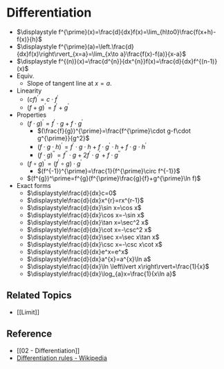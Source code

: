 # Differentiation

- $\displaystyle f^{\prime}(x)=\frac{d}{dx}f(x)=\lim_{h\to0}\frac{f(x+h)-f(x)}{h}$
- $\displaystyle f^{\prime}(a)=\left.\frac{d}{dx}f(x)\right\rvert_{x=a}=\lim_{x\to a}\frac{f(x)-f(a)}{x-a}$
- $\displaystyle f^{(n)}(x)=\frac{d^{n}}{dx^{n}}f(x)=\frac{d}{dx}f^{(n-1)}(x)$
- Equiv.
	- Slope of tangent line at $x=a$.
- Linearity
	- $(cf)^{\prime}=c\cdot f^{\prime}$
	- $(f+g)^{\prime}=f^{\prime}+g^{\prime}$
- Properties
	- $(f\cdot g)^{\prime}=f^{\prime}\cdot g+f\cdot g^{\prime}$
		- $(\frac{f}{g})^{\prime}=\frac{f^{\prime}\cdot g-f\cdot g^{\prime}}{g^2}$
		- $(f\cdot g\cdot h)^{\prime}=f^{\prime}\cdot g\cdot h+f\cdot g^{\prime}\cdot h+f\cdot g\cdot h^{\prime}$
		- $(f\cdot g)^{\prime\prime}=f^{\prime\prime}\cdot g+2f^{\prime}\cdot g^{\prime}+f\cdot g^{\prime\prime}$
	- $(f\circ g)^{\prime}=(f^{\prime}\circ g)\cdot g^{\prime}$
		- $(f^{-1})^{\prime}=\frac{1}{f^{\prime}\circ f^{-1}}$
	- $(f^{g})^\prime=f^{g}(f^{\prime}\frac{g}{f}+g^{\prime}\ln f)$
- Exact forms
	- $\displaystyle\frac{d}{dx}c=0$
	- $\displaystyle\frac{d}{dx}x^{r}=rx^{r-1}$
	- $\displaystyle\frac{d}{dx}\sin x=\cos x$
	- $\displaystyle\frac{d}{dx}\cos x=-\sin x$
	- $\displaystyle\frac{d}{dx}\tan x=\sec^2 x$
	- $\displaystyle\frac{d}{dx}\cot x=-\csc^2 x$
	- $\displaystyle\frac{d}{dx}\sec x=\sec x\tan x$
	- $\displaystyle\frac{d}{dx}\csc x=-\csc x\cot x$
	- $\displaystyle\frac{d}{dx}e^x=e^x$
	- $\displaystyle\frac{d}{dx}a^{x}=a^{x}\ln a$
	- $\displaystyle\frac{d}{dx}\ln \left\lvert x\right\rvert=\frac{1}{x}$
	- $\displaystyle\frac{d}{dx}\log_{a}x=\frac{1}{x\ln a}$

## Related Topics

- [[Limit]]

## Reference

- [[02 - Differentiation]]
- [Differentiation rules - Wikipedia](https://en.wikipedia.org/wiki/Differentiation_rules)
